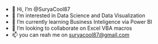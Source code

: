 - 👋 Hi, I’m @SuryaCool87
- 👀 I’m interested in Data Science and Data Visualization
- 🌱 I’m currently learning Business Inteligence via Power BI
- 💞️ I’m looking to collaborate on Excel VBA macros
- 📫 you can reah me on suryacool87@gmail.com

<!---
SuryaCool87/SuryaCool87 is a ✨ special ✨ repository because its `README.md` (this file) appears on your GitHub profile.
You can click the Preview link to take a look at your changes.
--->
